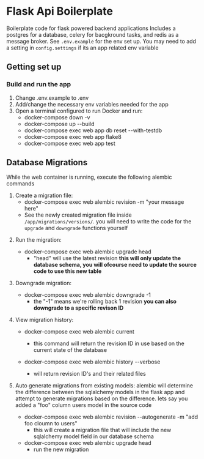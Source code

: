 # Flask Api Boilerplate

Boilerplate code for flask powered backend applications
Includes a postgres for a database, celery for bacgkround tasks, and redis as a message broker.
See `.env.example` for the env set up. You may need to add a setting in `config.settings` if its an app related
env variable

## Getting set up

### Build and run the app

1. Change .env.example to .env
2. Add/change the necessary env variables needed for the app
3. Open a terminal configured to run Docker and run:
   - docker-compose down -v
   - docker-compose up --build
   - docker-compose exec web app db reset --with-testdb
   - docker-compose exec web app flake8
   - docker-compose exec web app test

## Database Migrations

While the web container is running, execute the following alembic commands

1. Create a migration file:
   - docker-compose exec web alembic revision -m "your message here"
   - See the newly created migration file inside `/app/migrations/versions/`. you will need to write the code for the `upgrade` and `downgrade` functions yourself

2) Run the migration:

   - docker-compose exec web alembic upgrade head
     - "head" will use the latest revision
       **this will only update the database schema, you will ofcourse need to update the source code to use this new table**

3) Downgrade migration:

   - docker-compose exec web alembic downgrade -1
     - the "-1" means we're rolling back 1 revision
       **you can also downgrade to a specific revison ID**

4) View migration history:

   - docker-compose exec web alembic current

     - this command will return the revision ID in use based on the current state of the database

   - docker-compose exec web alembic history --verbose
     - will return revision ID's and their related files

5) Auto generate migrations from existing models:
   alembic will determine the difference between the sqlalchemy models in the flask app and attempt to generate migrations based on the difference. lets say you added a "foo" column users model in the source code
   - docker-compose exec web alembic revision --autogenerate -m "add foo cloumn to users"
     - this will create a migration file that will include the new sqlalchemy model field in our database schema
   - docker-compose exec web alembic upgrade head
     - run the new migration
